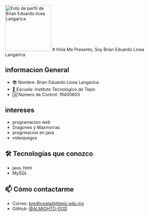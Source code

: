 <img src="https://avatars.githubusercontent.com/u/80496539?s=400&u=ac3a802b0ec8ab8cab54d0a1e6c75f7d34c6c870&v=4" width="150" alt="Foto de perfil de Brian Eduardo licea Langarica" />
#   Hola Me Presento, Soy Brian Eduardo Licea Langarica

##  informacion General
-   📚 Nombre: Brian Eduardo Licea Langarica
-   🏫 Escuela: Instituto Tecnológico de Tepic
-   🆔 Número de Control: 19400603

##  intereses
-   programacion web
-   Dragones y Mazmorras
-   progrmacion en java
-   videojuegos

## 🛠 Tecnologías que conozco
-   java, html
-   MySQL

## 📫 Cómo contactarme
- Correo: bredliceala@ittepic.edu.mx
- GitHub: [@ALMIGHTO-GOD](https://github.com/ALMIGHTO-GOD)
